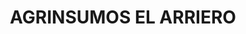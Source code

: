 ---
title: "AGRINSUMOS EL ARRIERO"
url: /cabecera-municipal-argelia-cauca/agrinsumos-el-arriero/
shop: Landwirtschaftlich
---